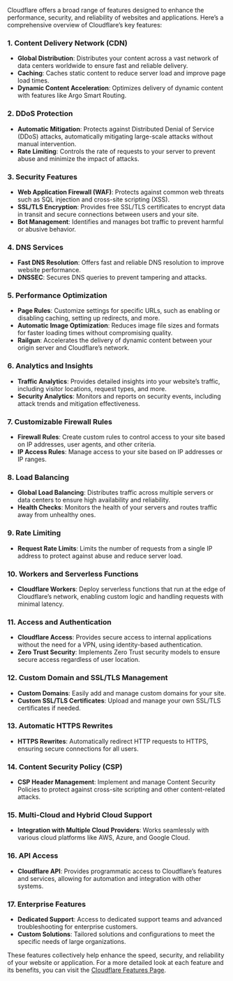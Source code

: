 Cloudflare offers a broad range of features designed to enhance the performance, security, and reliability of websites and applications. Here’s a comprehensive overview of Cloudflare’s key features:

### 1. **Content Delivery Network (CDN)**

- **Global Distribution**: Distributes your content across a vast network of data centers worldwide to ensure fast and reliable delivery.
- **Caching**: Caches static content to reduce server load and improve page load times.
- **Dynamic Content Acceleration**: Optimizes delivery of dynamic content with features like Argo Smart Routing.

### 2. **DDoS Protection**

- **Automatic Mitigation**: Protects against Distributed Denial of Service (DDoS) attacks, automatically mitigating large-scale attacks without manual intervention.
- **Rate Limiting**: Controls the rate of requests to your server to prevent abuse and minimize the impact of attacks.

### 3. **Security Features**

- **Web Application Firewall (WAF)**: Protects against common web threats such as SQL injection and cross-site scripting (XSS).
- **SSL/TLS Encryption**: Provides free SSL/TLS certificates to encrypt data in transit and secure connections between users and your site.
- **Bot Management**: Identifies and manages bot traffic to prevent harmful or abusive behavior.

### 4. **DNS Services**

- **Fast DNS Resolution**: Offers fast and reliable DNS resolution to improve website performance.
- **DNSSEC**: Secures DNS queries to prevent tampering and attacks.

### 5. **Performance Optimization**

- **Page Rules**: Customize settings for specific URLs, such as enabling or disabling caching, setting up redirects, and more.
- **Automatic Image Optimization**: Reduces image file sizes and formats for faster loading times without compromising quality.
- **Railgun**: Accelerates the delivery of dynamic content between your origin server and Cloudflare’s network.

### 6. **Analytics and Insights**

- **Traffic Analytics**: Provides detailed insights into your website’s traffic, including visitor locations, request types, and more.
- **Security Analytics**: Monitors and reports on security events, including attack trends and mitigation effectiveness.

### 7. **Customizable Firewall Rules**

- **Firewall Rules**: Create custom rules to control access to your site based on IP addresses, user agents, and other criteria.
- **IP Access Rules**: Manage access to your site based on IP addresses or IP ranges.

### 8. **Load Balancing**

- **Global Load Balancing**: Distributes traffic across multiple servers or data centers to ensure high availability and reliability.
- **Health Checks**: Monitors the health of your servers and routes traffic away from unhealthy ones.

### 9. **Rate Limiting**

- **Request Rate Limits**: Limits the number of requests from a single IP address to protect against abuse and reduce server load.

### 10. **Workers and Serverless Functions**

- **Cloudflare Workers**: Deploy serverless functions that run at the edge of Cloudflare’s network, enabling custom logic and handling requests with minimal latency.

### 11. **Access and Authentication**

- **Cloudflare Access**: Provides secure access to internal applications without the need for a VPN, using identity-based authentication.
- **Zero Trust Security**: Implements Zero Trust security models to ensure secure access regardless of user location.

### 12. **Custom Domain and SSL/TLS Management**

- **Custom Domains**: Easily add and manage custom domains for your site.
- **Custom SSL/TLS Certificates**: Upload and manage your own SSL/TLS certificates if needed.

### 13. **Automatic HTTPS Rewrites**

- **HTTPS Rewrites**: Automatically redirect HTTP requests to HTTPS, ensuring secure connections for all users.

### 14. **Content Security Policy (CSP)**

- **CSP Header Management**: Implement and manage Content Security Policies to protect against cross-site scripting and other content-related attacks.

### 15. **Multi-Cloud and Hybrid Cloud Support**

- **Integration with Multiple Cloud Providers**: Works seamlessly with various cloud platforms like AWS, Azure, and Google Cloud.

### 16. **API Access**

- **Cloudflare API**: Provides programmatic access to Cloudflare’s features and services, allowing for automation and integration with other systems.

### 17. **Enterprise Features**

- **Dedicated Support**: Access to dedicated support teams and advanced troubleshooting for enterprise customers.
- **Custom Solutions**: Tailored solutions and configurations to meet the specific needs of large organizations.

These features collectively help enhance the speed, security, and reliability of your website or application. For a more detailed look at each feature and its benefits, you can visit the [Cloudflare Features Page](https://www.cloudflare.com/features/).
